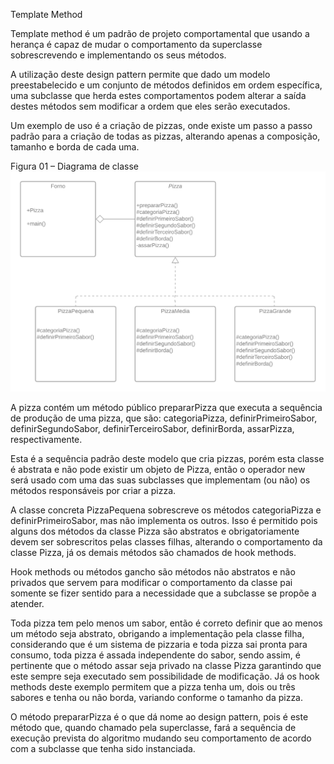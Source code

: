 Template Method 

Template method é um padrão de projeto comportamental que usando a herança é capaz de mudar o comportamento da superclasse sobrescrevendo e implementando os seus métodos. 

A utilização deste design pattern permite que dado um modelo preestabelecido e um conjunto de métodos definidos em ordem específica, uma subclasse que herda estes comportamentos podem alterar a saída destes métodos sem modificar a ordem que eles serão executados. 

 

Um exemplo de uso é a criação de pizzas, onde existe um passo a passo padrão para a criação de todas as pizzas, alterando apenas a composição, tamanho e borda de cada uma. 

Figura 01 – Diagrama de classe 
![alt text](../assets/template-method.png)

 

A pizza contém um método público prepararPizza que executa a sequência de produção de uma pizza, que são:  categoriaPizza, definirPrimeiroSabor, definirSegundoSabor, definirTerceiroSabor, definirBorda, assarPizza, respectivamente. 

 

Esta é a sequência padrão deste modelo que cria pizzas, porém esta classe é abstrata e não pode existir um objeto de Pizza, então o operador new será usado com uma das suas subclasses que implementam (ou não) os métodos responsáveis por criar a pizza. 

A classe concreta PizzaPequena sobrescreve os métodos categoriaPizza e definirPrimeiroSabor, mas não implementa os outros. Isso é permitido pois alguns dos métodos da classe Pizza são abstratos e obrigatoriamente devem ser sobrescritos pelas classes filhas, alterando o comportamento da classe Pizza, já os demais métodos são chamados de hook methods. 

 

Hook methods ou métodos gancho são métodos não abstratos e não privados que servem para modificar o comportamento da classe pai somente se fizer sentido para a necessidade que a subclasse se propõe a atender. 

Toda pizza tem pelo menos um sabor, então é correto definir que ao menos um método seja abstrato, obrigando a implementação pela classe filha, considerando que é um sistema de pizzaria e toda pizza sai pronta para consumo, toda pizza é assada independente do sabor, sendo assim, é pertinente que o método assar seja privado na classe Pizza garantindo que este sempre seja executado sem possibilidade de modificação. Já os hook methods deste exemplo permitem que a pizza tenha um, dois ou três sabores e tenha ou não borda, variando conforme o tamanho da pizza. 

 

O método prepararPizza é o que dá nome ao design pattern, pois é este método que, quando chamado pela superclasse, fará a sequência de execução prevista do algoritmo mudando seu comportamento de acordo com a subclasse que tenha sido instanciada. 
